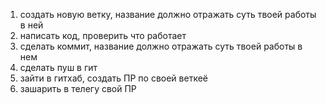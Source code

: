 1) создать новую ветку, название должно отражать суть твоей работы в ней
2) написать код, проверить что работает
3) сделать коммит, название должно отражать суть твоей работы в нем
4) сделать пуш в гит
5) зайти в гитхаб, создать ПР по своей веткеё
6) зашарить в телегу свой ПР